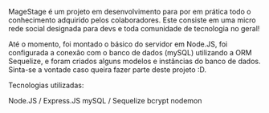 MageStage é um projeto em desenvolvimento para por em prática todo o conhecimento adquirido pelos colaboradores. Este consiste em uma micro rede social designada para devs e toda comunidade de tecnologia no geral!

Até o momento, foi montado o básico do servidor em Node.JS, foi configurada a conexão com o banco de dados (mySQL) utilizando a ORM Sequelize, e foram criados alguns modelos e instâncias do banco de dados.
Sinta-se a vontade caso queira fazer parte deste projeto :D. 

Tecnologias utilizadas:

Node.JS / Express.JS
mySQL / Sequelize
bcrypt
nodemon

